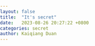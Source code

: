 ```yaml
---
layout: false
title:  "It's secret"
date:   2023-08-26 20:27:22 +0800
categories: secret
author: Kaiqiang Duan
---
```

<!DOCTYPE html>
<html>
    <head>
        <meta charset="utf-8">
        <meta http-equiv="X-UA-Compatible" content="IE=edge">
        <meta name="viewport" content="width=device-width, initial-scale=1">
        <style>
            html, body {
                height: 100%;
                width: 100%;
                margin: 0;
                padding: 0;
            }

            canvas {
                background: rgb(3, 0, 17);
                position: absolute;
            }
        </style>
    </head>
    <body style="background-color: black;">
        <canvas id="canvas"></canvas>
        <script type="text/javascript">
            function Star(x,y,r,color) {
                this.x = x;
                this.y = y;
                this.r = r;
                this.rChange = 0.015;
                this.color = color;
            }

            Star.prototype = {
                constructor: Star,
                render: function() {
                    context.beginPath();
                    context.arc(this.x, this.y, this.r, 0, 2*Math.PI, false);
                    context.shadowBlur = 8;
                    context.shadowColor = "white";
                    context.fillStyle = this.color;
                    context.fill();
                },
                update: function() {
                    if (this.r > 2 || this.r < .8) {
                        this.rChange = -this.rChange;
                    }
                    this.r += this.rChange;
                }
            }

            var canvas = document.getElementById("canvas");
            var context = canvas.getContext("2d");

            var C_WIDTH = canvas.width = document.body.offsetWidth;
            var C_HEIGHT = canvas.height = document.body.offsetHeight;

            function randomColor(){
                    var arrColors = ["ffffff", "ffecd3" , "bfcfff"];
                    return "#"+arrColors[Math.floor((Math.random()*3))];
            }

            var arrStars = [];
            for(i = 0; i < 520; i++){
                var randX = Math.floor((Math.random()*C_WIDTH)+1);
                var randY = Math.floor((Math.random()*C_HEIGHT)+1);
                var randR = Math.random() * 1.3 + .5;

                var star = new Star(randX, randY, randR, randomColor());
                arrStars.push(star);
            }

            function animate(){
                for(var i = 0; i < arrStars.length; i++) {
                    arrStars[i].update();
                }
                context.clearRect(0, 0, C_WIDTH, C_HEIGHT);
                for(var i = 0; i < arrStars.length; i++) {
                    arrStars[i].render();
                }
                requestAnimationFrame(animate);
            }

            animate();

         </script>
    </body>
</html>
